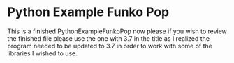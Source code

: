 # Python Example Funko Pop
This is a finished PythonExampleFunkoPop now please if you wish to review the finished file please use the one with 3.7 in the title as I realized the program needed to be updated to 3.7 in order to work with some of the libraries I wished to use.
